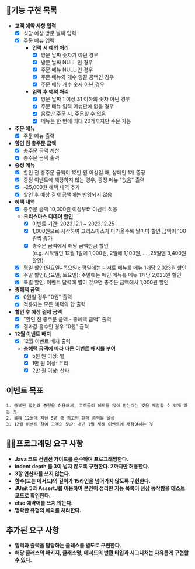 ## 🎯기능 구현 목록

- **고객 예약 사항 입력**
    - [X] 식당 예상 방문 날짜 입력
    - [X] 주문 메뉴 입력
        - **입력 시 예외 처리**
            - [X] 방문 날짜 숫자가 아닌 경우
            - [X] 방문 날짜 NULL 인 경우
            - [X] 주문 메뉴 NULL 인 경우
            - [X] 주문 메뉴와 개수 양끝 공백인 경우
            - [X] 주문 메뉴 개수 숫자 아닌 경우
        - **입력 후 예외 처리**
            - [X] 방문 날짜 1 이상 31 이하의 숫자 아닌 경우
            - [X] 주문 메뉴 입력 메뉴판에 없을 경우
            - [X] 음료만 주문 시, 주문할 수 없음
            - [X] 메뉴는 한 번에 최대 20개까지만 주문 가능

- **주문 메뉴**
    - [X] 주문 메뉴 출력

- **할인 전 총주문 금액**
    - [X] 총주문 금액 계산
    - [X] 총주문 금액 출력

- **증정 메뉴**
    - [X] 할인 전 총주문 금액이 12만 원 이상일 때, 샴페인 1개 증정
    - [X] 증정 이벤트에 해당하지 않는 경우, 증정 메뉴 "없음" 출력
    - [X] -25,000원 혜택 내역 추가
    - [X] 할인 후 예상 결제 금액에는 반영되지 않음

- **혜택 내역**
    - [X] 총주문 금액 10,000원 이상부터 이벤트 적용
    - **크리스마스 디데이 할인**
        - [X] 이벤트 기간: 2023.12.1 ~ 2023.12.25
        - [X] 1,000원으로 시작하여 크리스마스가 다가올수록 날마다 할인 금액이 100원씩 증가
        - [X] 총주문 금액에서 해당 금액만큼 할인  
            (e.g. 시작일인 12월 1일에 1,000원, 2일에 1,100원, ..., 25일엔 3,400원 할인)
    - [X] 평일 할인(일요일~목요일): 평일에는 디저트 메뉴를 메뉴 1개당 2,023원 할인
    - [X] 주말 할인(금요일, 토요일): 주말에는 메인 메뉴를 메뉴 1개당 2,023원 할인
    - [X] 특별 할인: 이벤트 달력에 별이 있으면 총주문 금액에서 1,000원 할인
  
- **총혜택 금액**
    - [X] 0원일 경우 "0원" 출력
    - [X] 적용되는 모든 혜택의 합 출력

- **할인 후 예상 결제 금액**
    - [X] "할인 전 총주문 금액 - 총혜택 금액" 출력
    - [X] 결과값 음수인 경우 "0원" 출력

- **12월 이벤트 배지**
    - [X] 12월 이벤트 배지 출력
    - **총혜택 금액에 따라 다른 이벤트 배지를 부여** 
        - [X] 5천 원 이상: 별
        - [X] 1만 원 이상: 트리
        - [X] 2만 원 이상: 산타

## 이벤트 목표
    1. 중복된 할인과 증정을 허용해서, 고객들이 혜택을 많이 받는다는 것을 체감할 수 있게 하는 것
    2. 올해 12월에 지난 5년 중 최고의 판매 금액을 달성
    3. 12월 이벤트 참여 고객의 5%가 내년 1월 새해 이벤트에 재참여하는 것

## 👨‍💻프로그래밍 요구 사항

- **Java 코드 컨벤션 가이드를 준수하며 프로그래밍한다.**
- **indent depth 를 3이 넘지 않도록 구현한다. 2까지만 허용한다.**
- **3항 연산자를 쓰지 않는다.**
- **함수(또는 메서드)의 길이가 15라인을 넘어가지 않도록 구현한다.**
- **JUnit 5와 AssertJ를 이용하여 본인이 정리한 기능 목록이 정상 동작함을 테스트 코드로 확인한다.**
- **else 예약어를 쓰지 않는다.**
- **명확한 유형의 예외를 처리한다.**

## 추가된 요구 사항

- **입력과 출력을 담당하는 클래스를 별도로 구현한다.**
- **해당 클래스의 패키지, 클래스명, 메서드의 반환 타입과 시그니처는 자유롭게 구현할 수 있다.**
